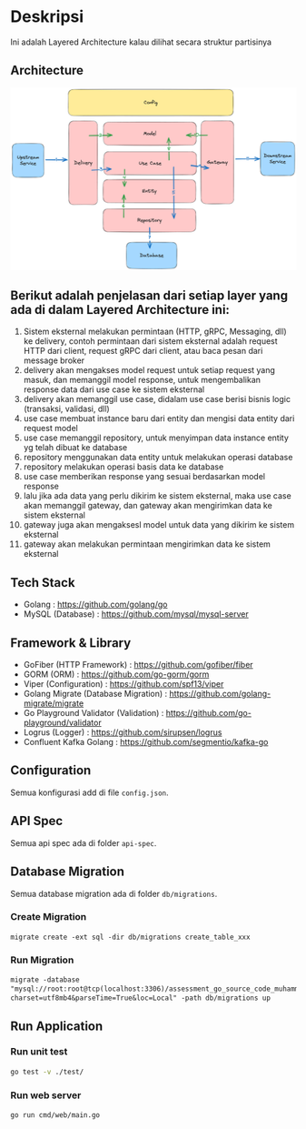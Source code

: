 # Deskripsi

Ini adalah Layered Architecture kalau dilihat secara struktur partisinya

## Architecture 

![Layered Architecture](architecture.png)

## Berikut adalah penjelasan dari setiap layer yang ada di dalam Layered Architecture ini:

1. Sistem eksternal melakukan permintaan (HTTP, gRPC, Messaging, dll) ke delivery, contoh permintaan dari sistem eksternal adalah request HTTP dari client, request gRPC dari client, atau baca pesan dari message broker
2. delivery akan mengakses model request untuk setiap request yang masuk, dan memanggil model response, untuk mengembalikan response data dari use case ke sistem eksternal
3. delivery akan memanggil use case, didalam use case berisi bisnis logic (transaksi, validasi, dll) 
4. use case membuat instance baru dari entity dan mengisi data entity dari request model
5. use case memanggil repository, untuk menyimpan data instance entity yg telah dibuat ke database
6. repository menggunakan data entity untuk melakukan operasi database
7. repository melakukan operasi basis data ke database
8. use case memberikan response yang sesuai berdasarkan model response
9. lalu jika ada data yang perlu dikirim ke sistem eksternal, maka use case akan memanggil gateway, dan gateway akan mengirimkan data ke sistem eksternal
10. gateway juga akan mengaksesl model untuk data yang dikirim ke sistem eksternal
11. gateway akan melakukan permintaan mengirimkan data ke sistem eksternal

## Tech Stack

- Golang : https://github.com/golang/go
- MySQL (Database) : https://github.com/mysql/mysql-server

## Framework & Library

- GoFiber (HTTP Framework) : https://github.com/gofiber/fiber
- GORM (ORM) : https://github.com/go-gorm/gorm
- Viper (Configuration) : https://github.com/spf13/viper
- Golang Migrate (Database Migration) : https://github.com/golang-migrate/migrate
- Go Playground Validator (Validation) : https://github.com/go-playground/validator
- Logrus (Logger) : https://github.com/sirupsen/logrus
- Confluent Kafka Golang : https://github.com/segmentio/kafka-go

## Configuration

Semua konfigurasi add di file `config.json`.

## API Spec

Semua api spec ada di folder `api-spec`.

## Database Migration

Semua database migration ada di folder `db/migrations`.

### Create Migration

```shell
migrate create -ext sql -dir db/migrations create_table_xxx
```

### Run Migration

```shell
migrate -database "mysql://root:root@tcp(localhost:3306)/assessment_go_source_code_muhammad_aditya?charset=utf8mb4&parseTime=True&loc=Local" -path db/migrations up
```

## Run Application

### Run unit test

```bash
go test -v ./test/
```

### Run web server

```bash
go run cmd/web/main.go
```
